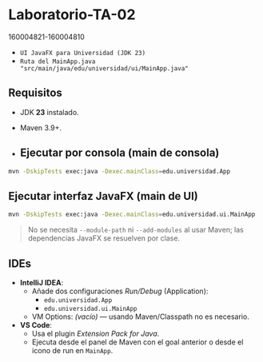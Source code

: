 # Laboratorio-TA-02
160004821-160004810
- `UI JavaFX para Universidad (JDK 23)`
- `Ruta del MainApp.java "src/main/java/edu/universidad/ui/MainApp.java"`
## Requisitos

- JDK **23** instalado.
- Maven 3.9+.

- ## Ejecutar por consola (main de consola)
```bash
mvn -DskipTests exec:java -Dexec.mainClass=edu.universidad.App
```

## Ejecutar interfaz JavaFX (main de UI)
```bash
mvn -DskipTests exec:java -Dexec.mainClass=edu.universidad.ui.MainApp
```

> No se necesita `--module-path` ni `--add-modules` al usar Maven; las dependencias JavaFX se resuelven por clase.

## IDEs

- **IntelliJ IDEA**:
    - Añade dos configuraciones *Run/Debug* (Application):
        - `edu.universidad.App`
        - `edu.universidad.ui.MainApp`
    - VM Options: *(vacío)* — usando Maven/Classpath no es necesario.
- **VS Code**:
    - Usa el plugin *Extension Pack for Java*.
    - Ejecuta desde el panel de Maven con el goal anterior o desde el icono de run en `MainApp`.
